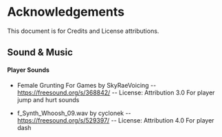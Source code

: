 # Acknowledgements

This document is for Credits and License attributions.

## Sound & Music

#### Player Sounds

* Female Grunting For Games by SkyRaeVoicing -- https://freesound.org/s/368842/ -- License: Attribution 3.0
    For player jump and hurt sounds

* f_Synth_Whoosh_09.wav by cyclonek -- https://freesound.org/s/529397/ -- License: Attribution 4.0
    For player dash

